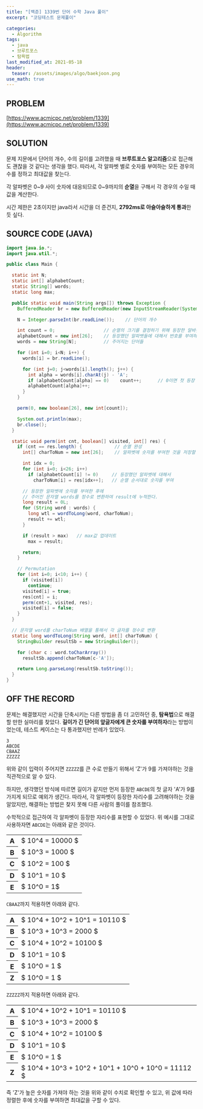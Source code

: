 ```yaml
---
title: "[백준] 1339번 단어 수학 Java 풀이"
excerpt: "코딩테스트 문제풀이"

categories:
  - Algorithm
tags:
  - java
  - 브루트포스
  - 탐욕법
last_modified_at: 2021-05-18
header:
  teaser: /assets/images/algo/baekjoon.png
use_math: true
---
```


## PROBLEM

[https://www.acmicpc.net/problem/1339](https://www.acmicpc.net/problem/1339)

## SOLUTION

문제 지문에서 단어의 개수, 수의 길이를 고려했을 때 **브루트포스 알고리즘**으로 접근해도 괜찮을 것 같다는 생각을 했다. 따라서, 각 알파벳 별로 숫자를 부여하는 모든 경우의 수를 정하고 최대값을 찾는다.

각 알파벳은 0~9 사이 숫자에 대응되므로 0~9까지의 **순열**을 구해서 각 경우의 수일 때 값을 계산한다.

시간 제한은 2초이지만 java라서 시간을 더 준건지, **2792ms로 아슬아슬하게 통과**한 듯 싶다.

## SOURCE CODE (JAVA)

```java
import java.io.*;
import java.util.*;

public class Main {

  static int N;
  static int[] alphabetCount;
  static String[] words;
  static long max;

  public static void main(String args[]) throws Exception {
    BufferedReader br = new BufferedReader(new InputStreamReader(System.in));

    N = Integer.parseInt(br.readLine());    // 단어의 개수

    int count = 0;                  // 순열의 크기를 결정하기 위해 등장한 알바펫의 종류를 센다.
    alphabetCount = new int[26];    // 등장했던 알파벳들에 대해서 번호를 부여하기 위해 개수를 센다.
    words = new String[N];          // 주어지는 단어들

    for (int i=0; i<N; i++) {
      words[i] = br.readLine();

      for (int j=0; j<words[i].length(); j++) {
        int alpha = words[i].charAt(j) - 'A';
        if (alphabetCount[alpha] == 0)    count++;      // 0이면 첫 등장 이므로, 알파벳 종류 개수 + 1
        alphabetCount[alpha]++;
      }
    }

    perm(0, new boolean[26], new int[count]);

    System.out.println(max);
    br.close();
  }

  static void perm(int cnt, boolean[] visited, int[] res) {
    if (cnt == res.length) {            // 순열 완성
      int[] charToNum = new int[26];    // 알파벳에 숫자를 부여한 것을 저장할 배열

      int idx = 0;
      for (int i=0; i<26; i++)
        if (alphabetCount[i] != 0)     // 등장했던 알파벳에 대해서
          charToNum[i] = res[idx++];   // 순열 순서대로 숫자를 부여

      // 등장한 알파벳에 숫자를 부여한 후에
      // 주어진 문자열 words를 정수로 변환하여 result에 누적한다.
      long result = 0L;
      for (String word : words) {
        long wtl = wordToLong(word, charToNum);
        result += wtl;
      }

      if (result > max)   // max값 업데이트
        max = result;

      return;
    }

    // Permutation
    for (int i=0; i<10; i++) {
      if (visited[i])
        continue;
      visited[i] = true;
      res[cnt] = i;
      perm(cnt+1, visited, res);
      visited[i] = false;
    }
  }

  // 문자열 word를 charToNum 배열을 통해서 각 글자를 정수로 변환
  static long wordToLong(String word, int[] charToNum) {
    StringBuilder resultSb = new StringBuilder();

    for (char c : word.toCharArray())
      resultSb.append(charToNum[c-'A']);

    return Long.parseLong(resultSb.toString());
  }
}

```

## OFF THE RECORD

문제는 해결했지만 시간을 단축시키는 다른 방법을 좀 더 고민하던 중, **탐욕법**으로 해결할 만한 실마리를 찾았다. **길이가 긴 단어의 앞글자에게 큰 숫자를 부여하자**라는 방법이었는데, 테스트 케이스는 다 통과했지만 반례가 있었다.

```text
3
ABCDE
CBAAZ
ZZZZZ
```

위와 같이 입력이 주어지면 `ZZZZZ`를 큰 수로 만들기 위해서 'Z'가 9를 가져야하는 것을 직관적으로 알 수 있다.

하지만, 생각했던 방식에 따르면 길이가 같지만 먼저 등장한 `ABCDE`의 첫 글자 'A'가 9를 가지게 되므로 예외가 생긴다. 따라서, 각 알파벳이 등장한 자리수를 고려해야하는 것을 알았지만, 해결하는 방법은 찾지 못해 다른 사람의 풀이를 참조했다.

수학적으로 접근하여 각 알파벳이 등장한 자리수를 표현할 수 있었다. 위 예시를 그대로 사용하자면 `ABCDE`는 아래와 같은 것이다.

<table style="font-size: 1.25em">
  <tbody>
    <tr>
      <th>A</th>
      <td>$ 10^4 = 10000 $</td>
    </tr>
    <tr>
      <th>B</th>
      <td>$ 10^3 = 1000 $</td>
    </tr>
    <tr>
      <th>C</th>
      <td>$ 10^2 = 100 $</td>
    </tr>
    <tr>
      <th>D</th>
      <td>$ 10^1 = 10 $</td>
    </tr>
    <tr>
      <th>E</th>
      <td>$ 10^0 = 1$</td>
    </tr>
  </tbody>
</table>

`CBAAZ`까지 적용하면 아래와 같다.

<table style="font-size: 1.25em">
  <tbody>
    <tr>
      <th>A</th>
      <td>$ 10^4 + 10^2 + 10^1 = 10110 $</td>
    </tr>
    <tr>
      <th>B</th>
      <td>$ 10^3 + 10^3 = 2000 $</td>
    </tr>
    <tr>
      <th>C</th>
      <td>$ 10^4 + 10^2 = 10100 $</td>
    </tr>
    <tr>
      <th>D</th>
      <td>$ 10^1 = 10 $</td>
    </tr>
    <tr>
      <th>E</th>
      <td>$ 10^0 = 1 $</td>
    </tr>
    <tr>
      <th>Z</th>
      <td>$ 10^0 = 1 $</td>
    </tr>
  </tbody>
</table>

`ZZZZZ`까지 적용하면 아래와 같다.

<table style="font-size: 1.25em">
  <tbody>
    <tr>
      <th>A</th>
      <td>$ 10^4 + 10^2 + 10^1 = 10110 $</td>
    </tr>
    <tr>
      <th>B</th>
      <td>$ 10^3 + 10^3 = 2000 $</td>
    </tr>
    <tr>
      <th>C</th>
      <td>$ 10^4 + 10^2 = 10100 $</td>
    </tr>
    <tr>
      <th>D</th>
      <td>$ 10^1 = 10 $</td>
    </tr>
    <tr>
      <th>E</th>
      <td>$ 10^0 = 1 $</td>
    </tr>
    <tr>
      <th>Z</th>
      <td>$ 10^4 + 10^3 + 10^2 + 10^1 + 10^0 + 10^0 = 11112 $</td>
    </tr>
  </tbody>
</table>

즉 'Z'가 높은 숫자를 가져야 하는 것을 위와 같이 수치로 확인할 수 있고, 위 값에 따라 정렬한 후에 숫자를 부여하면 최대값을 구할 수 있다.
